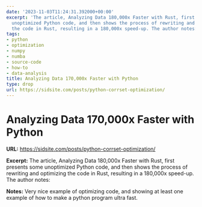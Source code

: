 ```yaml
---
date: '2023-11-03T11:24:31.392000+00:00'
excerpt: 'The article, Analyzing Data 180,000x Faster with Rust, first presents some
  unoptimized Python code, and then shows the process of rewriting and optimizing
  the code in Rust, resulting in a 180,000x speed-up. The author notes:'
tags:
- python
- optimization
- numpy
- numba
- source-code
- how-to
- data-analysis
title: Analyzing Data 170,000x Faster with Python
type: drop
url: https://sidsite.com/posts/python-corrset-optimization/
---
```


# Analyzing Data 170,000x Faster with Python

**URL:** https://sidsite.com/posts/python-corrset-optimization/

**Excerpt:** The article, Analyzing Data 180,000x Faster with Rust, first presents some unoptimized Python code, and then shows the process of rewriting and optimizing the code in Rust, resulting in a 180,000x speed-up. The author notes:

**Notes:**
Very nice example of optimizing code, and showing at least one example of how to make a python program ultra fast. 
